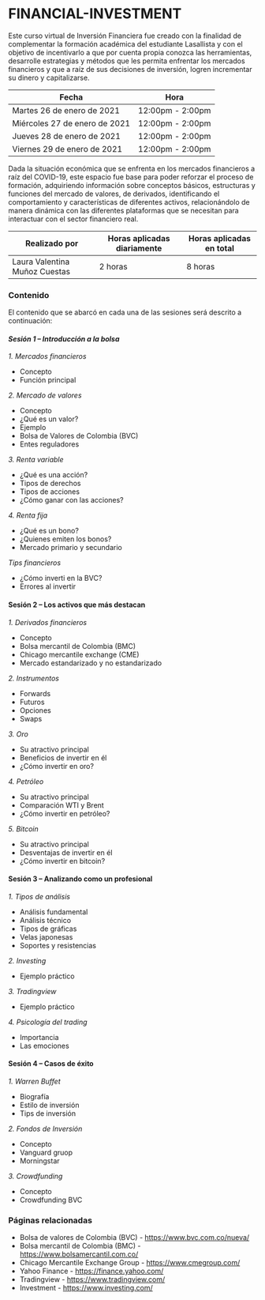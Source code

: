 # FINANCIAL-INVESTMENT

Este curso virtual de Inversión Financiera fue creado con la finalidad de complementar la formación académica del estudiante Lasallista y con el objetivo de incentivarlo a que por cuenta propia conozca las herramientas, desarrolle estrategias y métodos que les permita enfrentar los mercados financieros y que a raíz de sus decisiones de inversión, logren incrementar su dinero y capitalizarse.

| Fecha | Hora |
| --- | --- |
| Martes 26 de enero de 2021 | 12:00pm - 2:00pm |
| Miércoles 27 de enero de 2021 | 12:00pm - 2:00pm |
| Jueves 28 de enero de 2021 | 12:00pm - 2:00pm |
| Viernes 29 de enero de 2021 | 12:00pm - 2:00pm |

Dada la situación económica que se enfrenta en los mercados financieros a raíz del COVID-19, este espacio fue base para poder reforzar el proceso de formación, adquiriendo información sobre conceptos básicos, estructuras y funciones del mercado de valores, de derivados, identificando el comportamiento y características de diferentes activos, relacionándolo de manera dinámica con las diferentes plataformas que se necesitan para interactuar con el sector financiero real.

| Realizado por | Horas aplicadas diariamente | Horas aplicadas en total |
| --- | --- | --- |
|Laura Valentina Muñoz Cuestas | 2 horas | 8 horas |

### Contenido

El contenido que se abarcó en cada una de las sesiones será descrito a continuación:

#### *Sesión 1 – Introducción a la bolsa*

*1. Mercados financieros*

- Concepto
- Función principal

*2. Mercado de valores*

- Concepto
- ¿Qué es un valor?
- Ejemplo
- Bolsa de Valores de Colombia (BVC)
- Entes reguladores

*3. Renta variable*

- ¿Qué es una acción?
- Tipos de derechos
- Tipos de acciones
- ¿Cómo ganar con las acciones?

*4. Renta fija*

- ¿Qué es un bono?
- ¿Quienes emiten los bonos?
- Mercado primario y secundario

*Tips financieros*

- ¿Cómo inverti en la BVC?
- Errores al invertir

#### Sesión 2 – Los activos que más destacan

*1. Derivados financieros*

- Concepto
- Bolsa mercantil de Colombia (BMC)
- Chicago mercantile exchange (CME)
- Mercado estandarizado y no estandarizado

*2. Instrumentos*

- Forwards
- Futuros
- Opciones
- Swaps

*3. Oro*

- Su atractivo principal
- Beneficios de invertir en él
- ¿Cómo invertir en oro?

*4. Petróleo*

- Su atractivo principal
- Comparación WTI y Brent
- ¿Cómo invertir en petróleo?

*5. Bitcoin*

- Su atractivo principal
- Desventajas de invertir en él
- ¿Cómo invertir en bitcoin?

#### Sesión 3 – Analizando como un profesional

*1. Tipos de análisis*

- Análisis fundamental
- Análisis técnico
- Tipos de gráficas
- Velas japonesas
- Soportes y resistencias

*2. Investing*

- Ejemplo práctico 

*3. Tradingview*

- Ejemplo práctico

*4. Psicología del trading*

- Importancia
- Las emociones

#### Sesión 4 – Casos de éxito

*1. Warren Buffet*

- Biografía
- Estilo de inversión
- Tips de inversión

*2. Fondos de Inversión*

- Concepto
- Vanguard gruop
- Morningstar

*3. Crowdfunding*

- Concepto
- Crowdfunding BVC

### Páginas relacionadas

- Bolsa de valores de Colombia (BVC) - https://www.bvc.com.co/nueva/
- Bolsa mercantil de Colombia (BMC) - https://www.bolsamercantil.com.co/
- Chicago Mercantile Exchange Group - https://www.cmegroup.com/
- Yahoo Finance - https://finance.yahoo.com/
- Tradingview - https://www.tradingview.com/
- Investment - https://www.investing.com/
